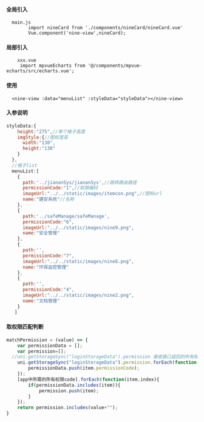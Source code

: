 #### 全局引入
      main.js
            import nineCard from './components/nineCard/nineCard.vue'
            Vue.component('nine-view',nineCard);
#### 局部引入
        xxx.vue
         import mpvueEcharts from '@/components/mpvue-echarts/src/echarts.vue';
#### 使用
      <nine-view :data="menuList" :styleData="styleData"></nine-view>
#### 入参说明
```javascript
styleData:{
    height:"275",//单个格子高度
    imgStyle:{//图标宽高
      width:"130",
      height:"130"
    }
  },
  //格子list
  menuList:[
    {
      path:'../jiananSys/jiananSys',//跳转路由路径
      permissionCode:"1",//权限编码
      imageUrl:"../../static/images/itemcon.png",//图标url
      name:"建安系统"//名称
    },
    {
      path:'../safeManage/safeManage',
      permissionCode:"6",
      imageUrl:"../../static/images/nine9.png",
      name:"安全管理"
    },
    {
      path:'',
      permissionCode:"7",
      imageUrl:"../../static/images/nine8.png",
      name:"环保监控管理"
    },
    {
      path:'',
      permissionCode:"4",
      imageUrl:"../../static/images/nine2.png",
      name:"文档管理"
    }
   ]
```
#### 取权限匹配判断
```javascript
matchPermission = (value) => {
	var permissionData = [];
	var permission=[];
  //uni.getStorageSync("loginStorageData").permission 接收接口返回的所有权限列表
	uni.getStorageSync("loginStorageData").permission.forEach(function(item,index){
		permissionData.push(item.permissionCode);
	});
	[app中所需的所有权限code].forEach(function(item,index){
		if(permissionData.includes(item)){
			permission.push(item);
		}
	});
	return permission.includes(value+"");
}
```
